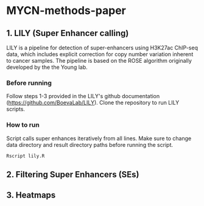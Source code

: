 # MYCN-methods-paper

## 1. LILY (Super Enhancer calling)
LILY is a pipeline for detection of super-enhancers using H3K27ac ChIP-seq data, which includes explicit correction for copy number variation inherent to cancer samples. The pipeline is based on the ROSE algorithm originally developed by the the Young lab. 

### Before running
Follow steps 1-3 provided in the LILY's github documentation (https://github.com/BoevaLab/LILY). Clone the repository to run LILY scripts.

### How to run 
Script calls super enhances iteratively from all lines. Make sure to change data directory and result directory paths before running the script.

`Rscript lily.R`

## 2. Filtering Super Enhancers (SEs)

## 3. Heatmaps
